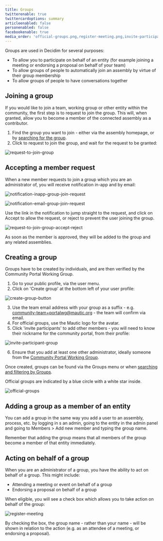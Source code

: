 ```yaml
---
title: Groups
twitterenable: true
twittercardoptions: summary
articleenabled: false
personenabled: false
facebookenable: true
media_order: 'official-groups.png,register-meeting.png,invite-participant-group.png,create-group-button.png,request-to-join-group.png,notification-inapp-group-join-request.png,notification-email-group-join-request.png,request-to-join-group-accept-reject.png'
---
```


Groups are used in Decidim for several purposes:

* To allow you to participate on behalf of an entity (for example joining a meeting or endorsing a proposal on behalf of your team)
* To allow groups of people to automatically join an assembly by virtue of their group membership
* To allow groups of people to have conversations together

## Joining a group

If you would like to join a team, working group or other entity within the community, the first step is to request to join the group.  This will, when granted, allow you to become a member of the connected assembly as a contributor.

1. Find the group you want to join - either via the assembly homepage, or by [searching for the group](https://community.mautic.org/search?filter%5Bterm%5D=&filter%5Bwith_resource_type%5D=Decidim%3A%3AUserGroup&filter%5Bwith_scope%5D=).
2. Click to request to join the group, and wait for the request to be granted:

![request-to-join-group](request-to-join-group.png "request-to-join-group")

## Accepting a member request

When a new member requests to join a group which you are an administrator of, you will receive notification in-app and by email:

![notification-inapp-group-join-request](notification-inapp-group-join-request.png "notification-inapp-group-join-request")

![notification-email-group-join-request](notification-email-group-join-request.png "notification-email-group-join-request")

Use the link in the notification to jump straight to the request, and click on Accept to allow the request, or reject to prevent the user joining the group.

![request-to-join-group-accept-reject](request-to-join-group-accept-reject.png "request-to-join-group-accept-reject")

As soon as the member is approved, they will be added to the group and any related assemblies.

## Creating a group

Groups have to be created by individuals, and are then verified by the Community Portal Working Group.

1. Go to your public profile, via the user menu.
2. Click on 'Create group' at the bottom left of your user profile:

![create-group-button](create-group-button.png "create-group-button")

3. Use the team email address with your group as a suffix - e.g. community-team+portalwg@mautic.org - the team will confirm via email.
4. For official groups, use the Mautic logo for the avatar.
5. Click 'invite participants' to add other members - you will need to know their nickname for the community portal, from their profile:

![invite-participant-group](invite-participant-group.png "invite-participant-group")

6. Ensure that you add at least one other administrator, ideally someone from the [Community Portal Working Group](https://community.mautic.org/assemblies/community-portal-working-group/members).

Once created, groups can be found via the Groups menu or when [searching and filtering by Groups](https://community.mautic.org/search?filter%5Bterm%5D=&filter%5Bwith_resource_type%5D=Decidim%3A%3AUserGroup&filter%5Bwith_scope%5D=).

Official groups are indicated by a blue circle with a white star inside.

![official-groups](official-groups.png "official-groups")

## Adding a group as a member of an entity

You can add a group in the same way you add a user to an assembly, process, etc. by logging in s an admin, going to the entity in the admin panel and going to Members > Add new member and typing the group name.

Remember that adding the group means that all members of the group become a member of that entity immediately.

## Acting on behalf of a group

When you are an administrator of a group, you have the ability to act on behalf of a group. This might include:

* Attending a meeting or event on behalf of a group
* Endorsing a proposal on behalf of a group

When eligible, you will see a check box which allows you to take action on behalf of the group:

![register-meeting](register-meeting.png "register-meeting")

By checking the box, the group name - rather than your name - will be shown in relation to the action (e.g. as an attendee of a meeting, or endorsing a proposal).
